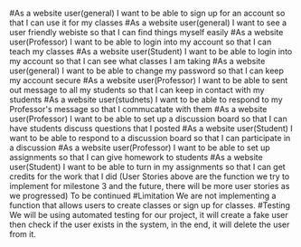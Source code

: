 #As a website user(general) I want to be able to sign up for an account so that I can use it for my classes
#As a website user(general) I want to see a user friendly webiste so that I can find things myself easily
#As a website user(Professor) I want to be able to login into my account so that I can teach my classes
#As a website user(Student) I want to be able to login into my account so that I can see what classes I am taking
#As a website user(general) I want to be able to change my password so that I can keep my account secure
#As a website user(Professor) I want to be able to sent out message to all my students so that I can keep in contact with my students
#As a website user(studnets) I want to be able to respond to my Professor's message so that I commucatate with them
#As a website user(Professor) I want to be able to set up a discussion board so that I can have students discuss questions that I posted
#As a website user(Student) I want to be able to respond to a discussion board so that I can participate in a discussion
#As a website user(Professor) I want to be able to set up assignments so that I can give homework to students
#As a website user(Student) I want to be able to turn in my assignments so that I can get credits for the work that I did
(User Stories above are the function we try to implement for milestone 3 and the future, there will be more user stories as we progressed) To be continued
#Limitation
We are not implementing a function that allows users to create classes or sign up for classes.
#Testing
We will be using automated testing for our project, it will create a fake user then check if the user exists in the system, in the end, it will delete the user from it.

